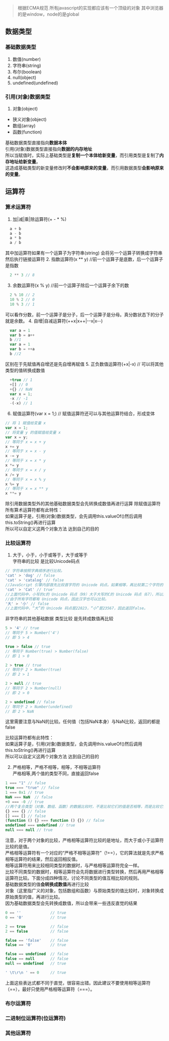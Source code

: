 > 根据ECMA规范 所有javascript的实现都应该有一个顶级的对象 其中浏览器的是window，node的是global

## 数据类型

### 基础数据类型
1. 数值(number)
2. 字符串(string)
3. 布尔(boolean)
4. null(object)
5. undefined(undefined)

### 引用(对象)数据类型
1. 对象(object)
  - 狭义对象(object)
  - 数组(array)
  - 函数(function)

基础数据类型直接指向**数据本体**  
引用(对象)数据类型直接指向**数据的内存地址**  
所以当赋值时，实际上基础类型是**复制一个本体给新变量**，而引用类型是复制了**内存地址给新变量**。  
这造成基础类型的新变量修改时**不会影响原来的变量**，而引用数据类型**会影响原来的变量**。

## 运算符

### 算术运算符
1. 加|减|乘|除运算符(+ - * %)
``` js
  a + b
  a - b
  a * b
  a / b
```
其中加运算符如果有一个运算子为字符串(string) 会将另一个运算子转换成字符串然后执行链接运算符
2. 指数运算符(x ** y) //前一个运算子是底数，后一个运算子是指数
``` js
  2 ** 3 // 8
```
3. 余数运算符(x % y) //前一个运算子除后一个运算子余下的数
``` js
  2 % 10 // 2
  10 % 2 // 0
  10 % 3 // 1
```
可以看作分数，前一个运算子是分子，后一个运算子是分母。真分数状态下的分子就是余数。
4. 自增|自减运算符(++x|x++|--x|x--)
``` js
  var a = 1
  var b = a++
  b //1
  var a = 1
  var b = ++a
  b //2
```
区别在于先赋值再自增还是先自增再赋值
5. 正负数值运算符(+x|-x) // 可以将其他类型的值转换成数值
``` js
  +true // 1
  +[] // 0
  +{} // NaN
  var x = 1;
  -x // -1
  -(-x) // 1
``` 
6. 赋值运算符(var x = 1;) // 赋值运算符还可以与其他运算符结合，形成变体
``` js
// 将 1 赋值给变量 x
var x = 1;
// 将变量 y 的值赋值给变量 x
var x = y;
// 等同于 x = x + y
x += y
// 等同于 x = x - y
x -= y
// 等同于 x = x * y
x *= y
// 等同于 x = x / y
x /= y
// 等同于 x = x % y
x %= y
// 等同于 x = x ** y
x **= y
```
除引用数据类型外的其他基础数据类型会先转换成数值再进行运算
除赋值运算符所有算术运算符都有此特性：  
如果运算子是，引用(对象)数据类型，会先调用this.valueOf()然后调用this.toString()再进行运算  
所以可以自定义这两个对象方法 达到自己的目的

### 比较运算符
1. 大于，小于，小于或等于，大于或等于  
字符串的比较 是比较Unicode码点  
``` js
// 字符串按照字典顺序进行比较。
'cat' > 'dog' // false
'cat' > 'catalog' // false
//JavaScript 引擎内部首先比较首字符的 Unicode 码点。如果相等，再比较第二个字符的 Unicode 码点，以此类推。
'cat' > 'Cat' // true'
//上面代码中，小写的c的 Unicode 码点（99）大于大写的C的 Unicode 码点（67），所以返回true。
//由于所有字符都有 Unicode 码点，因此汉字也可以比较。
'大' > '小' // false
//上面代码中，“大”的 Unicode 码点是22823，“小”是23567，因此返回false。
```
非字符串的其他基础数据 类型比较 是先转成数值再比较  
``` js
5 > '4' // true
// 等同于 5 > Number('4')
// 即 5 > 4

true > false // true
// 等同于 Number(true) > Number(false)
// 即 1 > 0

2 > true // true
// 等同于 2 > Number(true)
// 即 2 > 1

2 > null // true
// 等同于 2 > Number(null)
// 即 2 > 0

2 > undefined // false
// 等同于 2 > Number(undefined)
// 即 2 > NaN
```
这里需要注意与NaN的比较。任何值（包括NaN本身）与NaN比较，返回的都是false  

比较运算符都有此特性：    
如果运算子是，引用(对象)数据类型，会先调用this.valueOf()然后调用this.toString()再进行运算    
所以可以自定义这两个对象方法 达到自己的目的

2. 严格相等，严格不相等，相等，不相等运算符  
严格相等,两个值的类型不同，直接返回false  

``` js
1 === "1" // false
true === "true" // false
1 === 0x1 // true
NaN === NaN  // false
+0 === -0 // true
//两个复合类型（对象、数组、函数）的数据比较时，不是比较它们的值是否相等，而是比较它们是否指向同一个地址。
{} === {} // false
[] === [] // false
(function () {} === function () {}) // false
undefined === undefined // true
null === null // true
```
注意，对于两个对象的比较，严格相等运算符比较的是地址，而大于或小于运算符比较的是值。  
严格相等运算符有一个对应的“严格不相等运算符”（!==），它的算法就是先求严格相等运算符的结果，然后返回相反值。  
相等运算符用来比较相同类型的数据时，与严格相等运算符完全一样。  
比较不同类型的数据时，相等运算符会先将数据进行类型转换，然后再用严格相等运算符比较。下面分成四种情况，讨论不同类型的值互相比较的规则。  
基础数据类型的值**会转换成数值**再进行比较  
对象（这里指广义的对象，包括数组和函数）与原始类型的值比较时，对象转换成原始类型的值，再进行比较。  
因为基础数据类型会先转换成数值，所以会带来一些违反直觉的结果
``` js
0 == ''             // true
0 == '0'            // true

2 == true           // false
2 == false          // false

false == 'false'    // false
false == '0'        // true

false == undefined  // false
false == null       // false
null == undefined   // true

' \t\r\n ' == 0     // true
```
上面这些表达式都不同于直觉，很容易出错。因此建议不要使用相等运算符（==），最好只使用严格相等运算符（===）。

### 布尔运算符

### 二进制位运算符(位运算符)

### 其他运算符